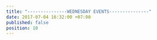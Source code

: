 ```yaml
---
title: "---------------WEDNESDAY EVENTS---------------"
date: 2017-07-04 16:32:00 +07:00
published: false
position: 10
---
```


